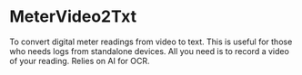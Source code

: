 # MeterVideo2Txt
To convert digital meter readings from video to text. This is useful for those who needs logs from standalone devices. All you need is to record a video of your reading. Relies on AI for OCR.
